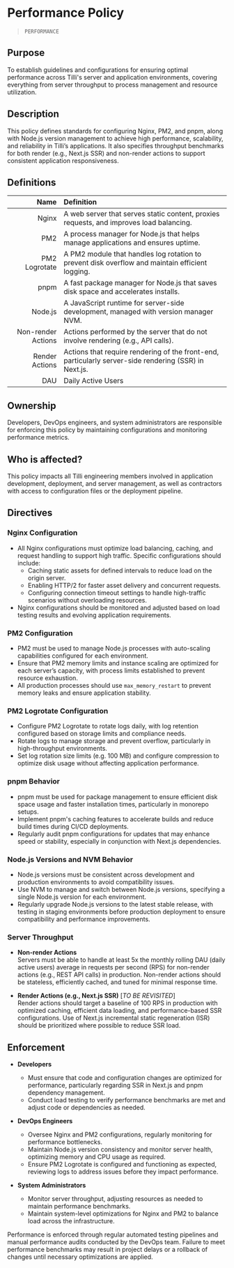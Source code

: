 # Performance Policy

> `PERFORMANCE`

## Purpose

To establish guidelines and configurations for ensuring optimal performance across Tilli's server and application environments, covering everything from server throughput to process management and resource utilization.

## Description

This policy defines standards for configuring Nginx, PM2, and pnpm, along with Node.js version management to achieve high performance, scalability, and reliability in Tilli’s applications. It also specifies throughput benchmarks for both render (e.g., Next.js SSR) and non-render actions to support consistent application responsiveness.

## Definitions

|               Name | Definition                                                                                            |
| -----------------: | :---------------------------------------------------------------------------------------------------- |
|              Nginx | A web server that serves static content, proxies requests, and improves load balancing.               |
|                PM2 | A process manager for Node.js that helps manage applications and ensures uptime.                      |
|      PM2 Logrotate | A PM2 module that handles log rotation to prevent disk overflow and maintain efficient logging.       |
|               pnpm | A fast package manager for Node.js that saves disk space and accelerates installs.                    |
|            Node.js | A JavaScript runtime for server-side development, managed with version manager NVM.                   |
| Non-render Actions | Actions performed by the server that do not involve rendering (e.g., API calls).                      |
|     Render Actions | Actions that require rendering of the front-end, particularly server-side rendering (SSR) in Next.js. |
|                DAU | Daily Active Users                                                                                    |

## Ownership

Developers, DevOps engineers, and system administrators are responsible for enforcing this policy by maintaining configurations and monitoring performance metrics.

## Who is affected?

This policy impacts all Tilli engineering members involved in application development, deployment, and server management, as well as contractors with access to configuration files or the deployment pipeline.

## Directives

### Nginx Configuration

- All Nginx configurations must optimize load balancing, caching, and request handling to support high traffic. Specific configurations should include:
  - Caching static assets for defined intervals to reduce load on the origin server.
  - Enabling HTTP/2 for faster asset delivery and concurrent requests.
  - Configuring connection timeout settings to handle high-traffic scenarios without overloading resources.
- Nginx configurations should be monitored and adjusted based on load testing results and evolving application requirements.

### PM2 Configuration

- PM2 must be used to manage Node.js processes with auto-scaling capabilities configured for each environment.
- Ensure that PM2 memory limits and instance scaling are optimized for each server’s capacity, with process limits established to prevent resource exhaustion.
- All production processes should use `max_memory_restart` to prevent memory leaks and ensure application stability.

### PM2 Logrotate Configuration

- Configure PM2 Logrotate to rotate logs daily, with log retention configured based on storage limits and compliance needs.
- Rotate logs to manage storage and prevent overflow, particularly in high-throughput environments.
- Set log rotation size limits (e.g. 100 MB) and configure compression to optimize disk usage without affecting application performance.

### pnpm Behavior

- pnpm must be used for package management to ensure efficient disk space usage and faster installation times, particularly in monorepo setups.
- Implement pnpm's caching features to accelerate builds and reduce build times during CI/CD deployments.
- Regularly audit pnpm configurations for updates that may enhance speed or stability, especially in conjunction with Next.js dependencies.

### Node.js Versions and NVM Behavior

- Node.js versions must be consistent across development and production environments to avoid compatibility issues.
- Use NVM to manage and switch between Node.js versions, specifying a single Node.js version for each environment.
- Regularly upgrade Node.js versions to the latest stable release, with testing in staging environments before production deployment to ensure compatibility and performance improvements.

### Server Throughput

- **Non-render Actions**  
  Servers must be able to handle at least 5x the monthly rolling DAU (daily active users) average in requests per second (RPS) for non-render actions (e.g., REST API calls) in production. Non-render actions should be stateless, efficiently cached, and tuned for minimal response time.

- **Render Actions (e.g., Next.js SSR)** [_TO BE REVISITED_]  
  Render actions should target a baseline of 100 RPS in production with optimized caching, efficient data loading, and performance-based SSR configurations. Use of Next.js incremental static regeneration (ISR) should be prioritized where possible to reduce SSR load.

## Enforcement

- **Developers**

  - Must ensure that code and configuration changes are optimized for performance, particularly regarding SSR in Next.js and pnpm dependency management.
  - Conduct load testing to verify performance benchmarks are met and adjust code or dependencies as needed.

- **DevOps Engineers**

  - Oversee Nginx and PM2 configurations, regularly monitoring for performance bottlenecks.
  - Maintain Node.js version consistency and monitor server health, optimizing memory and CPU usage as required.
  - Ensure PM2 Logrotate is configured and functioning as expected, reviewing logs to address issues before they impact performance.

- **System Administrators**
  - Monitor server throughput, adjusting resources as needed to maintain performance benchmarks.
  - Maintain system-level optimizations for Nginx and PM2 to balance load across the infrastructure.

Performance is enforced through regular automated testing pipelines and manual performance audits conducted by the DevOps team. Failure to meet performance benchmarks may result in project delays or a rollback of changes until necessary optimizations are applied.
